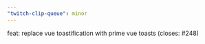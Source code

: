 ```yaml
---
"twitch-clip-queue": minor
---
```


feat: replace vue toastification with prime vue toasts (closes: #248)
